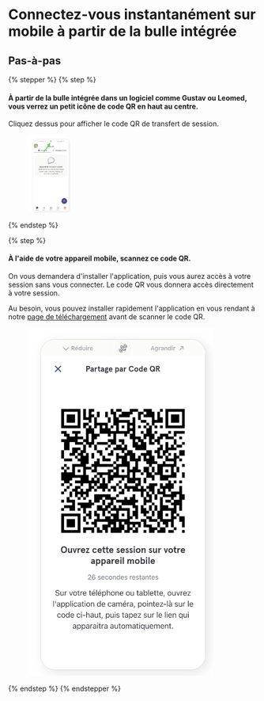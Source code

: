 # Connectez-vous instantanément sur mobile à partir de la bulle intégrée

## Pas-à-pas

{% stepper %}
{% step %}
#### À partir de la bulle intégrée dans un logiciel comme Gustav ou Leomed, vous verrez un petit icône de code QR en haut au centre.

Cliquez dessus pour afficher le code QR de transfert de session.

<div align="left"><figure><img src="../../.gitbook/assets/CleanShot 2025-01-09 at 21.24.31@2x-2.png" alt="" width="86"><figcaption></figcaption></figure></div>
{% endstep %}

{% step %}
#### À l'aide de votre appareil mobile, scannez ce code QR.

On vous demandera d'installer l'application, puis vous aurez accès à votre session sans vous connecter. Le code QR vous donnera accès directement à votre session.

Au besoin, vous pouvez installer rapidement l'application en vous rendant à notre [page de téléchargement](https://www.braver.net/fr/download/) avant de scanner le code QR.

<div align="left"><figure><img src="../../.gitbook/assets/CleanShot 2025-01-09 at 21.40.11@2x.png" alt="" width="375"><figcaption></figcaption></figure></div>
{% endstep %}
{% endstepper %}
